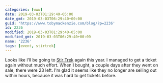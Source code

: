 ```yaml
---
categories: [www]
date: 2019-03-03T01:29:40-05:00
date_gmt: 2019-03-03T06:29:40+00:00
guid: 'https://www.tobymackenzie.com/blog/?p=2236'
id: 2236
modified: 2019-03-03T01:29:40-05:00
modified_gmt: 2019-03-03T06:29:40+00:00
name: '2236'
tags: [event, stirtrek]
---
```


Looks like I'll be going to [Stir Trek](https://stirtrek.com/) again this year.<!--more-->  I managed to get a ticket again without much effort.  When I bought, a couple days after they went on sale, there were 23 left.  I'm glad it seems like they no longer are selling out within hours, because it was hard to get tickets before.
